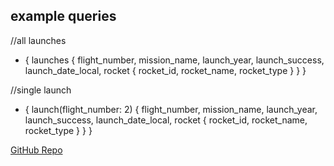 ## example queries
//all launches
-  {
   launches {
     flight_number,
     mission_name,
     launch_year,
     launch_success,
     launch_date_local,
     rocket {
       rocket_id,
       rocket_name,
       rocket_type
     }
   }
 }

//single launch
- {
	launch(flight_number: 2) {
    flight_number,
    mission_name,
    launch_year,
    launch_success,
    launch_date_local,
    rocket {
      rocket_id,
      rocket_name,
      rocket_type
    }
  }
}

[GitHub Repo](https://github.com/bradtraversy/spacex_launch_stats)